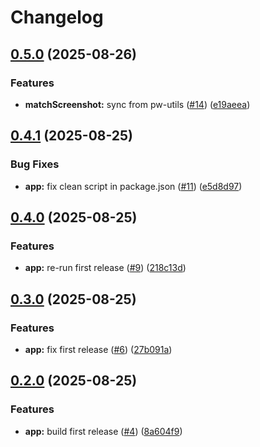 # Changelog

## [0.5.0](https://github.com/gravity-ui/playwright-tools/compare/v0.4.1...v0.5.0) (2025-08-26)


### Features

* **matchScreenshot:** sync from pw-utils ([#14](https://github.com/gravity-ui/playwright-tools/issues/14)) ([e19aeea](https://github.com/gravity-ui/playwright-tools/commit/e19aeea84ebdb549f8e34856d86efdb415d6a1ca))

## [0.4.1](https://github.com/gravity-ui/playwright-tools/compare/v0.4.0...v0.4.1) (2025-08-25)


### Bug Fixes

* **app:** fix clean script in package.json ([#11](https://github.com/gravity-ui/playwright-tools/issues/11)) ([e5d8d97](https://github.com/gravity-ui/playwright-tools/commit/e5d8d97c7047cfffd5101d12d076225a370dda96))

## [0.4.0](https://github.com/gravity-ui/playwright-tools/compare/v0.3.0...v0.4.0) (2025-08-25)


### Features

* **app:** re-run first release ([#9](https://github.com/gravity-ui/playwright-tools/issues/9)) ([218c13d](https://github.com/gravity-ui/playwright-tools/commit/218c13dc530fa177c128f89a5bc566e5bd44914f))

## [0.3.0](https://github.com/gravity-ui/playwright-tools/compare/v0.2.0...v0.3.0) (2025-08-25)


### Features

* **app:** fix first release ([#6](https://github.com/gravity-ui/playwright-tools/issues/6)) ([27b091a](https://github.com/gravity-ui/playwright-tools/commit/27b091a7fb4ae6c7658752b3d0e7215fbdd80301))

## [0.2.0](https://github.com/gravity-ui/playwright-tools/compare/0.1.0...v0.2.0) (2025-08-25)


### Features

* **app:** build first release ([#4](https://github.com/gravity-ui/playwright-tools/issues/4)) ([8a604f9](https://github.com/gravity-ui/playwright-tools/commit/8a604f91e39a75f82b0f0fbea176e9a4050c5ab9))
